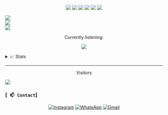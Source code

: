 <p align="center">
  <img src="https://img.shields.io/badge/-JavaScript-black?style=flat-square&logo=javascript" />
  <img src="https://img.shields.io/badge/-TypeScript-black?style=flat-square&logo=typescript" />
  <img src="https://img.shields.io/badge/-Node.js-black?style=flat-square&logo=Node.js" />
  <img src="https://img.shields.io/badge/-HTML5-black?style=flat-square&logo=html5&logoColor=e34f26" />
  <img src="https://img.shields.io/badge/-CSS3-black?style=flat-square&logo=css3&logoColor=1572b6" />
  <img src="https://img.shields.io/badge/-GitHub-black?style=flat-square&logo=github" /> <br>
</p>



![](https://github-readme-stats.vercel.app/api?username=xct007&theme=default&hide_border=true&include_all_commits=true&count_private=false)<br/>
![](https://github-readme-streak-stats.herokuapp.com/?user=xct007&theme=default&hide_border=true)<br/>
![](http://github-profile-summary-cards.vercel.app/api/cards/profile-details?username=xct007&theme=dracula)

<div align="center">
<p>Currently listening:</p>

![](https://spotify-github-profile.vercel.app/api/view.svg?uid=31jlxhrwmfioxnorylcazb44ifwy&cover_image=false&theme=default&show_offline=true&background_color=121212&bar_color=53b14f&bar_color_cover=falserue&background_color=121212&bar_color=53b14f&bar_color_cover=true)

</div>

<details>
<summary>📈 Stats</summary>
<br>
My github stats

![](http://github-profile-summary-cards.vercel.app/api/cards/repos-per-language?username=xct007&theme=dracula)
![](http://github-profile-summary-cards.vercel.app/api/cards/most-commit-language?username=xct007&theme=dracula)
<br>
</details>

___
<p align="center">Visitors</p>

![](https://count.getloli.com/get/@xct007?theme=rule34)

### [` 📫 Contact`]
<p align="center">
<a href="https://www.instagram.com/david.stefen" target="_blank"><img src="https://img.shields.io/badge/Instagram-%23E4405F.svg?&style=flat-square&logo=instagram&logoColor=white" alt="Instagram"></a>
<a href="https://api.whatsapp.com/send?phone=6282177862043&text=hi" target="_blank"><img src="https://img.shields.io/badge/Whatsapp-%808080.svg?&style=flat-square&logo=Whatsapp&logoColor=white" alt="WhatsApp"></a>
<a href="mailto:davidstefen56@gmail.com" target="_blank"><img src="https://img.shields.io/badge/Gmail-D14836?style=flat-square&logo=gmail&logoColor=white" alt="Gmail"></a>
</p>
